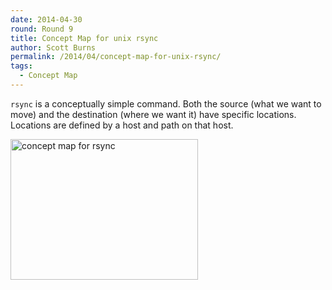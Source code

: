```yaml
---
date: 2014-04-30
round: Round 9
title: Concept Map for unix rsync
author: Scott Burns
permalink: /2014/04/concept-map-for-unix-rsync/
tags:
  - Concept Map
---
```

`rsync` is a conceptually simple command. Both the source (what we want to move) and the destination (where we want it) have specific locations. Locations are defined by a host and path on that host.

[<img class="alignnone size-medium wp-image-6856" alt="concept map for rsync" src="/training-course/uploads/2014/04/photo1-e1398877603100-300x225.jpg" width="300" height="225" />][1]

 [1]: /training-course/uploads/2014/04/photo1-e1398877603100.jpg
